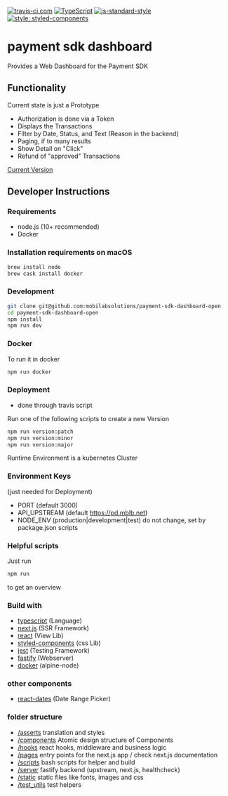 [![travis-ci.com](https://travis-ci.com/mobilabsolutions/payment-sdk-dashboard-open.svg?token=1TXB69xLKwUo1aProyxt&branch=master)](https://travis-ci.com/mobilabsolutions/payment-sdk-dashboard-open) [![TypeScript](https://badges.frapsoft.com/typescript/version/typescript-next.svg?v=101)](https://www.typescriptlang.org/) [![js-standard-style](https://img.shields.io/badge/code%20style-standard-brightgreen.svg)](http://standardjs.com/) [![style: styled-components](https://img.shields.io/badge/style-%F0%9F%92%85%20styled--components-orange.svg?colorB=daa357&colorA=db748e)](https://github.com/styled-components/styled-components)

# payment sdk dashboard

Provides a Web Dashboard for the Payment SDK

## Functionality

Current state is just a Prototype

- Authorization is done via a Token
- Displays the Transactions
- Filter by Date, Status, and Text (Reason in the backend)
- Paging, if to many results
- Show Detail on "Click"
- Refund of "approved" Transactions

[Current Version](https://pd.mblb.net)

## Developer Instructions

### Requirements

- node.js (10+ recommended)
- Docker

### Installation requirements on macOS

```bash
brew install node
brew cask install docker
```

### Development

```bash
git clone git@github.com:mobilabsolutions/payment-sdk-dashboard-open
cd payment-sdk-dashboard-open
npm install
npm run dev
```

### Docker

To run it in docker

```bash
npm run docker
```

### Deployment

- done through travis script

Run one of the following scripts to create a new Version

```bash
npm run version:patch
npm run version:minor
npm run version:major
```

Runtime Environment is a kubernetes Cluster

### Environment Keys

(just needed for Deployment)

- PORT (default 3000)
- API_UPSTREAM (default https://pd.mblb.net)
- NODE_ENV (production|development|test) do not change, set by package.json scripts

### Helpful scripts

Just run

```bash
npm run
```

to get an overview

### Build with

- [typescript](https://www.typescriptlang.org/) (Language)
- [next.js](https://nextjs.org/) (SSR Framework)
- [react](https://reactjs.org/) (View Lib)
- [styled-components](https://www.styled-components.com/) (css Lib)
- [jest](https://jestjs.io/) (Testing Framework)
- [fastify](https://www.fastify.io/) (Webserver)
- [docker](https://www.docker.com/) (alpine-node)

### other components

- [react-dates](https://github.com/airbnb/react-dates) (Date Range Picker)

### folder structure

- [/asserts](https://github.com/mobilabsolutions/payment-sdk-dashboard-open/tree/master/assets) translation and styles
- [/components](https://github.com/mobilabsolutions/payment-sdk-dashboard-open/tree/master/components) Atomic design structure of Components
- [/hooks](https://github.com/mobilabsolutions/payment-sdk-dashboard-open/tree/master/hooks) react hooks, middleware and business logic
- [/pages](https://github.com/mobilabsolutions/payment-sdk-dashboard-open/tree/master/pages) entry points for the next.js app / check next.js documentation
- [/scripts](https://github.com/mobilabsolutions/payment-sdk-dashboard-open/tree/master/scripts) bash scripts for helper and build
- [/server](https://github.com/mobilabsolutions/payment-sdk-dashboard-open/tree/master/server) fastify backend (upstream, next.js, healthcheck)
- [/static](https://github.com/mobilabsolutions/payment-sdk-dashboard-open/tree/master/static) static files like fonts, images and css
- [/test_utils](https://github.com/mobilabsolutions/payment-sdk-dashboard-open/tree/master/test_utils) test helpers

